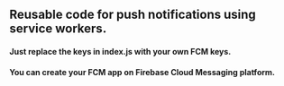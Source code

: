 ## Reusable code for push notifications using service workers.

#### Just replace the keys in index.js with your own FCM keys.
#### You can create your FCM app on Firebase Cloud Messaging platform.
